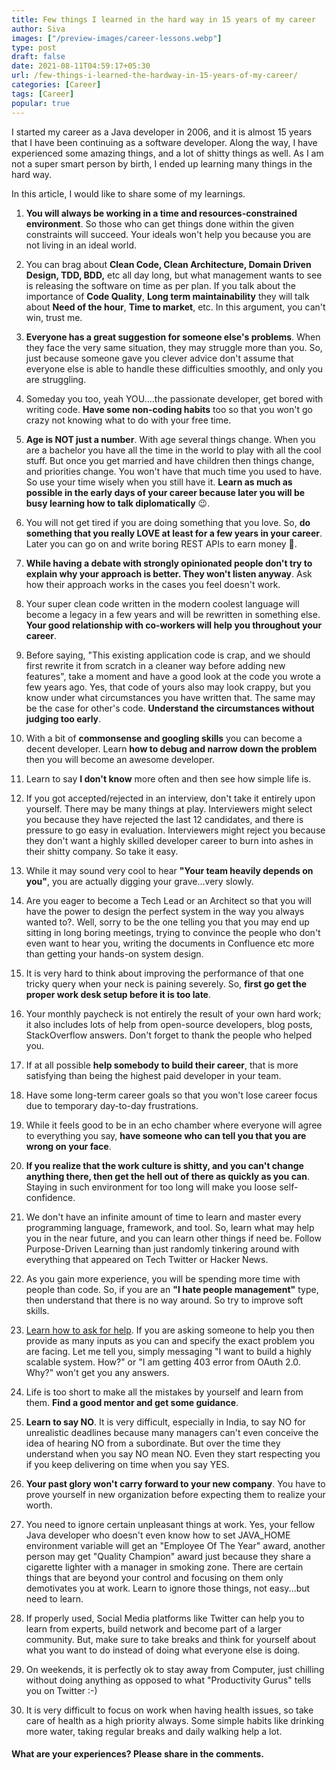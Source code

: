 ```yaml
---
title: Few things I learned in the hard way in 15 years of my career
author: Siva
images: ["/preview-images/career-lessons.webp"]
type: post
draft: false
date: 2021-08-11T04:59:17+05:30
url: /few-things-i-learned-the-hardway-in-15-years-of-my-career/
categories: [Career]
tags: [Career]
popular: true
---
```


I started my career as a Java developer in 2006, and it is almost 15 years that I have been continuing as a software developer.
Along the way, I have experienced some amazing things, and a lot of shitty things as well. 
As I am not a super smart person by birth, I ended up learning many things in the hard way. 

In this article, I would like to share some of my learnings.

<!--more-->


1. **You will always be working in a time and resources-constrained environment**. 
   So those who can get things done within the given constraints will succeed. 
   Your ideals won't help you because you are not living in an ideal world.

2. You can brag about **Clean Code, Clean Architecture, Domain Driven Design, TDD, BDD,** etc all day long, 
   but what management wants to see is releasing the software on time as per plan. 
   If you talk about the importance of **Code Quality**, **Long term maintainability** they will talk about 
   **Need of the hour**, **Time to market**, etc. In this argument, you can't win, trust me.

3. **Everyone has a great suggestion for someone else's problems**. 
   When they face the very same situation, they may struggle more than you. 
   So, just because someone gave you clever advice don't assume that everyone else is able to handle 
   these difficulties smoothly, and only you are struggling.

4. Someday you too, yeah YOU....the passionate developer, get bored with writing code. 
   **Have some non-coding habits** too so that you won't go crazy not knowing what to do with your free time. 

5. **Age is NOT just a number**. With age several things change. 
   When you are a bachelor you have all the time in the world to play with all the cool stuff. 
   But once you get married and have children then things change, and priorities change. 
   You won't have that much time you used to have. So use your time wisely when you still have it. 
   **Learn as much as possible in the early days of your career because later you will be busy learning 
   how to talk diplomatically** :wink:.

6. You will not get tired if you are doing something that you love. 
   So, **do something that you really LOVE at least for a few years in your career**. 
   Later you can go on and write boring REST APIs to earn money :money_mouth_face:.

7. **While having a debate with strongly opinionated people don't try to explain why your approach is better. 
   They won't listen anyway**. Ask how their approach works in the cases you feel doesn't work.

8. Your super clean code written in the modern coolest language will become a legacy in 
   a few years and will be rewritten in something else. 
   **Your good relationship with co-workers will help you throughout your career**.

9. Before saying, "This existing application code is crap, and we should first rewrite it from scratch in a cleaner way 
   before adding new features", take a moment and have a good look at the code you wrote a few years ago. 
   Yes, that code of yours also may look crappy, but you know under what circumstances you have written that. 
   The same may be the case for other's code. **Understand the circumstances without judging too early**.

10. With a bit of **commonsense and googling skills** you can become a decent developer. 
    Learn **how to debug and narrow down the problem** then you will become an awesome developer.

11. Learn to say **I don't know** more often and then see how simple life is.

12. If you got accepted/rejected in an interview, don't take it entirely upon yourself. 
    There may be many things at play. Interviewers might select you because they have rejected the last 12 candidates, 
    and there is pressure to go easy in evaluation. 
    Interviewers might reject you because they don't want a highly skilled developer career to burn into ashes 
    in their shitty company. So take it easy. 

13. While it may sound very cool to hear **"Your team heavily depends on you"**, you are actually digging your grave...very slowly.

14. Are you eager to become a Tech Lead or an Architect so that you will have the power to design the perfect system 
    in the way you always wanted to?. Well, sorry to be the one telling you that you may end up sitting in long boring meetings, 
    trying to convince the people who don't even want to hear you, writing the documents in Confluence etc 
    more than getting your hands-on system design.

15. It is very hard to think about improving the performance of that one tricky query when your neck is paining severely. 
    So, **first go get the proper work desk setup before it is too late**.

16. Your monthly paycheck is not entirely the result of your own hard work; it also includes lots of help from open-source developers, 
    blog posts, StackOverflow answers. Don't forget to thank the people who helped you.
 
17. If at all possible **help somebody to build their career**, that is more satisfying than being the highest paid developer in your team.

18. Have some long-term career goals so that you won't lose career focus due to temporary day-to-day frustrations. 

19. While it feels good to be in an echo chamber where everyone will agree to everything you say, 
    **have someone who can tell you that you are wrong on your face**.

20. **If you realize that the work culture is shitty, and you can't change anything there, then get the hell out of there 
    as quickly as you can**. Staying in such environment for too long will make you loose self-confidence.

21. We don't have an infinite amount of time to learn and master every programming language, framework, and tool. 
    So, learn what may help you in the near future, and you can learn other things if need be. 
    Follow Purpose-Driven Learning than just randomly tinkering around with everything that appeared on Tech Twitter or Hacker News.

22. As you gain more experience, you will be spending more time with people than code. 
    So, if you are an **"I hate people management"** type, then understand that there is no way around. 
    So try to improve soft skills.

23. [Learn how to ask for help](https://stackoverflow.com/help/minimal-reproducible-example). 
    If you are asking someone to help you then provide as many inputs as you can and specify the exact problem you are facing. 
    Let me tell you, simply messaging "I want to build a highly scalable system. How?" 
    or "I am getting 403 error from OAuth 2.0. Why?" won't get you any answers.

24. Life is too short to make all the mistakes by yourself and learn from them. **Find a good mentor and get some guidance**.

25. **Learn to say NO**. It is very difficult, especially in India, to say NO for unrealistic deadlines because many managers 
    can't even conceive the idea of hearing NO from a subordinate. But over the time they understand when you say NO mean NO. 
    Even they start respecting you if you keep delivering on time when you say YES.

26. **Your past glory won't carry forward to your new company**. You have to prove yourself in new organization 
    before expecting them to realize your worth.

27. You need to ignore certain unpleasant things at work. Yes, your fellow Java developer who doesn't even know 
    how to set JAVA_HOME environment variable will get an "Employee Of The Year" award, another person may get "Quality Champion" 
    award just because they share a cigarette lighter with a manager in smoking zone. 
    There are certain things that are beyond your control and focusing on them only demotivates you at work. 
    Learn to ignore those things, not easy...but need to learn.

28. If properly used, Social Media platforms like Twitter can help you to learn from experts, build network and 
    become part of a larger community. But, make sure to take breaks and think for yourself about what you want to do 
    instead of doing what everyone else is doing.

29. On weekends, it is perfectly ok to stay away from Computer, just chilling without doing anything as opposed to what 
    "Productivity Gurus" tells you on Twitter :-)

30. It is very difficult to focus on work when having health issues, so take care of health as a high priority always. 
    Some simple habits like drinking more water, taking regular breaks and daily walking help a lot.

#### What are your experiences? Please share in the comments.
